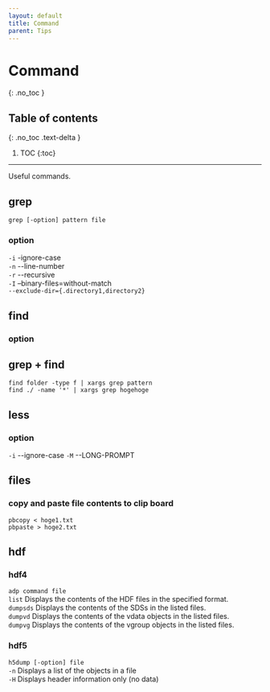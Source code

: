 ```yaml
---
layout: default
title: Command
parent: Tips
---
```


# Command
{: .no_toc }

## Table of contents
{: .no_toc .text-delta }

1. TOC
{:toc}

---

Useful commands.

## grep

`grep [-option] pattern file`

### option

`-i` -ignore-case  
`-n` --line-number  
`-r` --recursive  
`-I` –binary-files=without-match  
`--exclude-dir={.directory1,directory2}`

## find

### option

## grep + find

`find folder -type f | xargs grep pattern`  
`find ./ -name '*' | xargs grep hogehoge`


## less

### option

`-i` --ignore-case
`-M` --LONG-PROMPT

## files

### copy and paste file contents to clip board

`pbcopy < hoge1.txt`  
`pbpaste > hoge2.txt`

## hdf

### hdf4

`adp command file`  
`list` Displays the contents of the HDF files in the specified format.  
`dumpsds` Displays the contents of the SDSs in the listed files.  
`dumpvd` Displays the contents of the vdata objects in the listed files.  
`dumpvg` Displays the contents of the vgroup objects in the listed files.  

### hdf5

`h5dump [-option] file`  
`-n` Displays a list of the objects in a file  
`-H` Displays header information only (no data)


